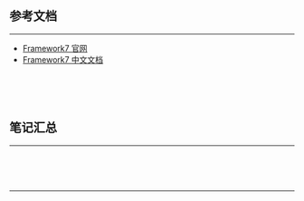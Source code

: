 ## 参考文档

---

* [Framework7 官网](http://www.framework7.cn/)
* [Framework7 中文文档](http://www.framework7.cn/docs/introduction.html)



<br/><br/><br/>



## 笔记汇总

---





<br/><br/><br/>

---

